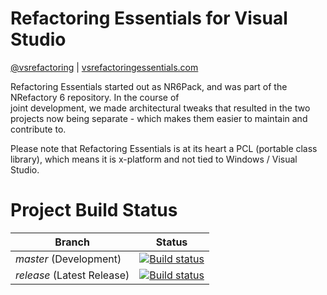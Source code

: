# Refactoring Essentials for Visual Studio

[@vsrefactoring](https://twitter.com/vsrefactoring) | [vsrefactoringessentials.com](http://vsrefactoringessentials.com/)

Refactoring Essentials started out as NR6Pack, and was part of the NRefactory 6 repository. In the course of  
joint development, we made architectural tweaks that resulted in the two projects now being separate - which
makes them easier to maintain and contribute to.

Please note that Refactoring Essentials is at its heart a PCL (portable class library), which means it is x-platform and
not tied to Windows / Visual Studio.

# Project Build Status

Branch | Status
--- | ---
*master* (Development) | [![Build status](https://ci.appveyor.com/api/projects/status/5463mskexnsa0176/branch/master?svg=true)](https://ci.appveyor.com/project/icsharpcode/refactoringessentials/branch/master) 
*release* (Latest Release) | [![Build status](https://ci.appveyor.com/api/projects/status/5463mskexnsa0176/branch/master?svg=true)](https://ci.appveyor.com/project/icsharpcode/refactoringessentials/branch/release)